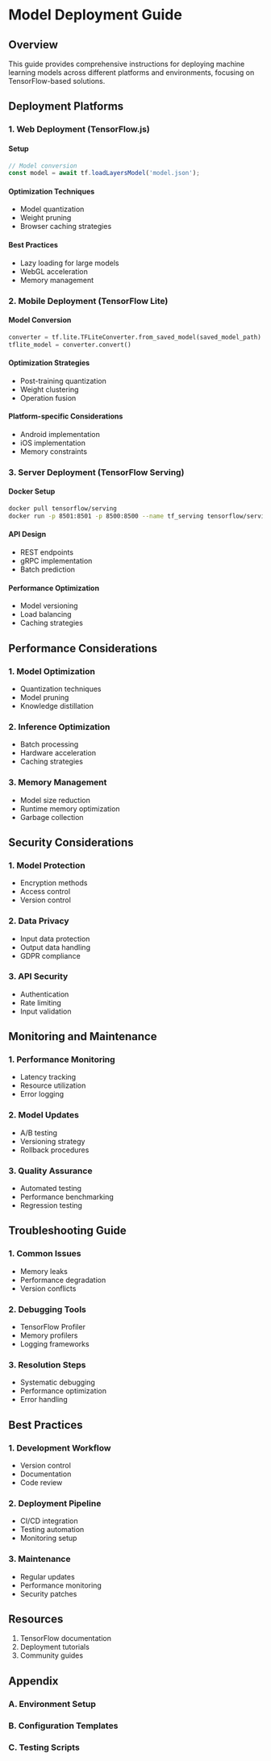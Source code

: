 # Model Deployment Guide

## Overview
This guide provides comprehensive instructions for deploying machine learning models across different platforms and environments, focusing on TensorFlow-based solutions.

## Deployment Platforms

### 1. Web Deployment (TensorFlow.js)
#### Setup
```javascript
// Model conversion
const model = await tf.loadLayersModel('model.json');
```

#### Optimization Techniques
- Model quantization
- Weight pruning
- Browser caching strategies

#### Best Practices
- Lazy loading for large models
- WebGL acceleration
- Memory management

### 2. Mobile Deployment (TensorFlow Lite)
#### Model Conversion
```python
converter = tf.lite.TFLiteConverter.from_saved_model(saved_model_path)
tflite_model = converter.convert()
```

#### Optimization Strategies
- Post-training quantization
- Weight clustering
- Operation fusion

#### Platform-specific Considerations
- Android implementation
- iOS implementation
- Memory constraints

### 3. Server Deployment (TensorFlow Serving)
#### Docker Setup
```bash
docker pull tensorflow/serving
docker run -p 8501:8501 -p 8500:8500 --name tf_serving tensorflow/serving
```

#### API Design
- REST endpoints
- gRPC implementation
- Batch prediction

#### Performance Optimization
- Model versioning
- Load balancing
- Caching strategies

## Performance Considerations

### 1. Model Optimization
- Quantization techniques
- Model pruning
- Knowledge distillation

### 2. Inference Optimization
- Batch processing
- Hardware acceleration
- Caching strategies

### 3. Memory Management
- Model size reduction
- Runtime memory optimization
- Garbage collection

## Security Considerations

### 1. Model Protection
- Encryption methods
- Access control
- Version control

### 2. Data Privacy
- Input data protection
- Output data handling
- GDPR compliance

### 3. API Security
- Authentication
- Rate limiting
- Input validation

## Monitoring and Maintenance

### 1. Performance Monitoring
- Latency tracking
- Resource utilization
- Error logging

### 2. Model Updates
- A/B testing
- Versioning strategy
- Rollback procedures

### 3. Quality Assurance
- Automated testing
- Performance benchmarking
- Regression testing

## Troubleshooting Guide

### 1. Common Issues
- Memory leaks
- Performance degradation
- Version conflicts

### 2. Debugging Tools
- TensorFlow Profiler
- Memory profilers
- Logging frameworks

### 3. Resolution Steps
- Systematic debugging
- Performance optimization
- Error handling

## Best Practices

### 1. Development Workflow
- Version control
- Documentation
- Code review

### 2. Deployment Pipeline
- CI/CD integration
- Testing automation
- Monitoring setup

### 3. Maintenance
- Regular updates
- Performance monitoring
- Security patches

## Resources
1. TensorFlow documentation
2. Deployment tutorials
3. Community guides

## Appendix
### A. Environment Setup
### B. Configuration Templates
### C. Testing Scripts 
